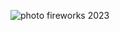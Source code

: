 
![photo fireworks 2023](https://user-images.githubusercontent.com/118403177/210143040-792f09c9-5dc8-4d7b-aff1-5c1d2fcc95d0.jpg)
